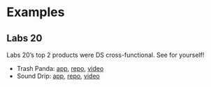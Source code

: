 # Examples

## Labs 20 

Labs 20’s top 2 products were DS cross-functional. See for yourself!

- Trash Panda: [app](https://thetrashpanda.com/), [repo](https://github.com/Lambda-School-Labs/trashpanda-ds), [video](https://drive.google.com/file/d/1M2tlcKxAF47ifYBPFI7pk3dxNJNN2bDe/view?usp=sharing)
- Sound Drip: [app](https://www.sound-drip.com/), [repo](https://github.com/Lambda-School-Labs/Music-Meteorologist-ds), [video](https://drive.google.com/file/d/1JSvxRMSfZ0Dzini22cDH6g5xTOTquj8v/view?usp=sharing)
